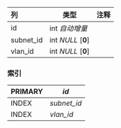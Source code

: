 | 列        | 类型               | 注释 |
| :-------- | ------------------ | ---- |
| id        | int *自动增量*     |      |
| subnet_id | int *NULL* [**0**] |      |
| vlan_id   | int *NULL* [**0**] |      |

### 索引

| PRIMARY | *id*        |
| :------ | ----------- |
| INDEX   | *subnet_id* |
| INDEX   | *vlan_id*   |